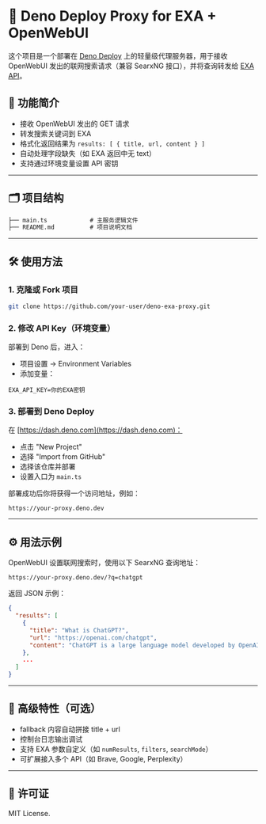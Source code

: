 # 📡 Deno Deploy Proxy for EXA + OpenWebUI

这个项目是一个部署在 [Deno Deploy](https://dash.deno.com) 上的轻量级代理服务器，用于接收 OpenWebUI 发出的联网搜索请求（兼容 SearxNG 接口），并将查询转发给 [EXA API](https://docs.exa.ai/)。

## 🚀 功能简介
- 接收 OpenWebUI 发出的 GET 请求
- 转发搜索关键词到 EXA
- 格式化返回结果为 `results: [ { title, url, content } ]`
- 自动处理字段缺失（如 EXA 返回中无 text）
- 支持通过环境变量设置 API 密钥

---

## 🗂 项目结构

```txt
├── main.ts            # 主服务逻辑文件
├── README.md          # 项目说明文档
```

---

## 🛠 使用方法

### 1. 克隆或 Fork 项目

```bash
git clone https://github.com/your-user/deno-exa-proxy.git
```

### 2. 修改 API Key（环境变量）

部署到 Deno 后，进入：
- 项目设置 → Environment Variables
- 添加变量：

```
EXA_API_KEY=你的EXA密钥
```

### 3. 部署到 Deno Deploy

在 [https://dash.deno.com](https://dash.deno.com)：
- 点击 "New Project"
- 选择 "Import from GitHub"
- 选择该仓库并部署
- 设置入口为 `main.ts`

部署成功后你将获得一个访问地址，例如：

```
https://your-proxy.deno.dev
```

---

## ⚙️ 用法示例

OpenWebUI 设置联网搜索时，使用以下 SearxNG 查询地址：

```
https://your-proxy.deno.dev/?q=chatgpt
```

返回 JSON 示例：

```json
{
  "results": [
    {
      "title": "What is ChatGPT?",
      "url": "https://openai.com/chatgpt",
      "content": "ChatGPT is a large language model developed by OpenAI..."
    },
    ...
  ]
}
```

---

## 🧠 高级特性（可选）
- fallback 内容自动拼接 title + url
- 控制台日志输出调试
- 支持 EXA 参数自定义（如 `numResults`, `filters`, `searchMode`）
- 可扩展接入多个 API（如 Brave, Google, Perplexity）

---

## 📄 许可证
MIT License.

